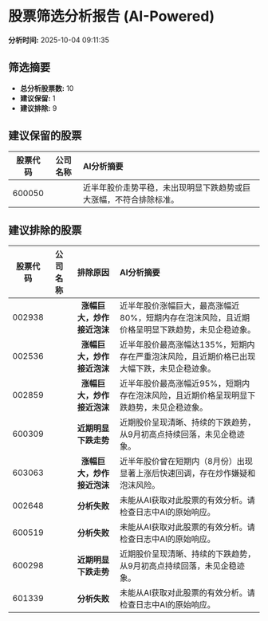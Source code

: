 # 股票筛选分析报告 (AI-Powered)

**分析时间:** 2025-10-04 09:11:35

## 筛选摘要

- **总分析股票数:** 10
- **建议保留:** 1
- **建议排除:** 9

## 建议保留的股票

| 股票代码 | 公司名称 | AI分析摘要 |
|:---:|:---:|:---|
| 600050 |  | 近半年股价走势平稳，未出现明显下跌趋势或巨大涨幅，不符合排除标准。 |

## 建议排除的股票

| 股票代码 | 公司名称 | 排除原因 | AI分析摘要 |
|:---:|:---:|:---:|:---|
| 002938 |  | **涨幅巨大，炒作接近泡沫** | 近半年股价涨幅巨大，最高涨幅近80%，短期内存在泡沫风险，且近期价格呈明显下跌趋势，未见企稳迹象。 |
| 002536 |  | **涨幅巨大，炒作接近泡沫** | 近半年股价最高涨幅达135%，短期内存在严重泡沫风险，且近期价格已出现大幅下跌，未见企稳迹象。 |
| 002859 |  | **涨幅巨大，炒作接近泡沫** | 近半年股价最高涨幅近95%，短期内存在泡沫风险，且近期价格呈现明显下跌趋势，未见企稳迹象。 |
| 600309 |  | **近期明显下跌走势** | 近期股价呈现清晰、持续的下跌趋势，从9月初高点持续回落，未见企稳迹象。 |
| 603063 |  | **涨幅巨大，炒作接近泡沫** | 近半年股价曾在短期内（8月份）出现显著上涨后快速回调，存在炒作嫌疑和泡沫风险。 |
| 002648 |  | **分析失败** | 未能从AI获取对此股票的有效分析。请检查日志中AI的原始响应。 |
| 600519 |  | **分析失败** | 未能从AI获取对此股票的有效分析。请检查日志中AI的原始响应。 |
| 600298 |  | **近期明显下跌走势** | 近期股价呈现清晰、持续的下跌趋势，从9月初高点持续回落，未见企稳迹象。 |
| 601339 |  | **分析失败** | 未能从AI获取对此股票的有效分析。请检查日志中AI的原始响应。 |
